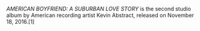 _AMERICAN BOYFRIEND: A SUBURBAN LOVE STORY_ is the second studio album by American recording artist Kevin Abstract, released on November 18, 2016.[1]
